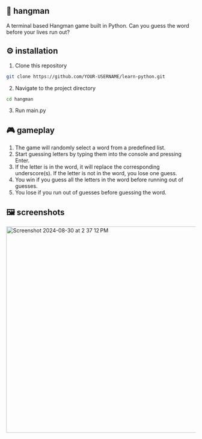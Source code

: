 ## 💭 hangman
A terminal based Hangman game built in Python. Can you guess the word before your lives run out?

## ⚙️ installation 
1. Clone this repository
```bash
git clone https://github.com/YOUR-USERNAME/learn-python.git
```
2. Navigate to the project directory
```bash
cd hangman
```
3. Run main.py

## 🎮 gameplay
1. The game will randomly select a word from a predefined list.
2. Start guessing letters by typing them into the console and pressing Enter.
3. If the letter is in the word, it will replace the corresponding underscore(s). If the letter is not in the word, you lose one guess.
4. You win if you guess all the letters in the word before running out of guesses.
5. You lose if you run out of guesses before guessing the word.

## 🖼️ screenshots

<img width="548" alt="Screenshot 2024-08-30 at 2 37 12 PM" src="https://github.com/user-attachments/assets/eb1c3d8f-e70f-47fd-8617-b2a2d0d3ec3b">
